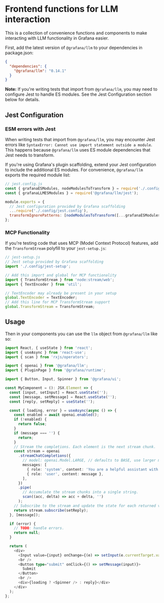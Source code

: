 # Frontend functions for LLM interaction

This is a collection of convenience functions and components to make interacting with LLM functionality in Grafana easier.

First, add the latest version of `@grafana/llm` to your dependencies in package.json:

```json
{
  "dependencies": {
    "@grafana/llm": "0.14.1"
  }
}
```

**Note:** If you're writing tests that import from `@grafana/llm`, you may need to configure Jest to handle ES modules. See the Jest Configuration section below for details.

## Jest Configuration

### ESM errors with Jest

When writing tests that import from `@grafana/llm`, you may encounter Jest errors like `SyntaxError: Cannot use import statement outside a module`. This happens because `@grafana/llm` uses ES module dependencies that Jest needs to transform.

If you're using Grafana's plugin scaffolding, extend your Jest configuration to include the additional ES modules. For convenience, `@grafana/llm` exports the required module list:

```javascript
// jest.config.js
const { grafanaESModules, nodeModulesToTransform } = require('./.config/jest/utils');
const { grafanaLLMESModules } = require('@grafana/llm/jest');

module.exports = {
  // Jest configuration provided by Grafana scaffolding
  ...require('./.config/jest.config'),
  transformIgnorePatterns: [nodeModulesToTransform([...grafanaESModules, ...grafanaLLMESModules])],
};
```

### MCP Functionality

If you're testing code that uses MCP (Model Context Protocol) features, add the `TransformStream` polyfill to your `jest-setup.js`:

```javascript
// jest-setup.js
// Jest setup provided by Grafana scaffolding
import './.config/jest-setup';

// Add this import and global for MCP functionality
import { TransformStream } from 'node:stream/web';
import { TextEncoder } from 'util';

// TextEncoder may already be present in your setup
global.TextEncoder = TextEncoder;
// Add this line for MCP TransformStream support
global.TransformStream = TransformStream;
```

## Usage

Then in your components you can use the `llm` object from `@grafana/llm` like so:

```typescript
import React, { useState } from 'react';
import { useAsync } from 'react-use';
import { scan } from 'rxjs/operators';

import { openai } from '@grafana/llm';
import { PluginPage } from '@grafana/runtime';

import { Button, Input, Spinner } from '@grafana/ui';

const MyComponent = (): JSX.Element => {
  const [input, setInput] = React.useState('');
  const [message, setMessage] = React.useState('');
  const [reply, setReply] = useState('');

  const { loading, error } = useAsync(async () => {
    const enabled = await openai.enabled();
    if (!enabled) {
      return false;
    }
    if (message === '') {
      return;
    }
    // Stream the completions. Each element is the next stream chunk.
    const stream = openai
      .streamChatCompletions({
        // model: openai.Model.LARGE, // defaults to BASE, use larger model for longer context and complex tasks
        messages: [
          { role: 'system', content: 'You are a helpful assistant with deep knowledge of the Grafana, Prometheus and general observability ecosystem.' },
          { role: 'user', content: message },
        ],
      })
      .pipe(
        // Accumulate the stream chunks into a single string.
        scan((acc, delta) => acc + delta, '')
      );
    // Subscribe to the stream and update the state for each returned value.
    return stream.subscribe(setReply);
  }, [message]);

  if (error) {
    // TODO: handle errors.
    return null;
  }

  return (
    <div>
      <Input value={input} onChange={(e) => setInput(e.currentTarget.value)} placeholder="Enter a message" />
      <br />
      <Button type="submit" onClick={() => setMessage(input)}>
        Submit
      </Button>
      <br />
      <div>{loading ? <Spinner /> : reply}</div>
    </div>
  );
};
```
